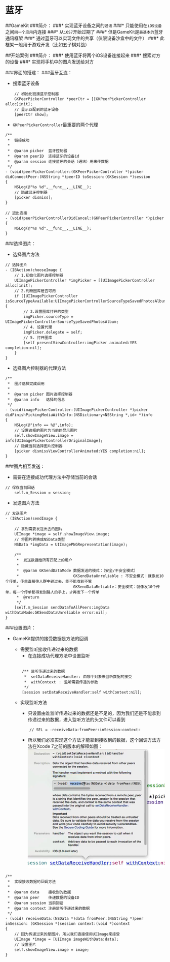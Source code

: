 # 蓝牙
##GameKit
###简介：
###* 实现蓝牙设备之间的`通讯`
###* 只能使用在`iOS设备`之间`同一个应用`内连接
###* 从`iOS7`开始过期了
###* 但是GameKit是`最基本的`蓝牙通讯框架
###* 通过蓝牙可以实现文件的共享（仅限设备沙盒中的文件）
###* 此框架一般用于游戏开发（比如五子棋对战）

##开始案例
###简介：
###* 使用蓝牙将两个iOS设备连接起来
###* 搜索对方的设备
###* 实现将手机中的图片发送给对方

###界面的搭建：
###蓝牙互连：
* 搜索蓝牙设备

```
	// 初始化链接蓝牙控制器
    GKPeerPickerController *peerCtr = [[GKPeerPickerController alloc]init];
    // 显示匹配到的蓝牙设备
    [peerCtr show];
```
* `GKPeerPickerController`最重要的两个代理

```
/**
 *  链接成功
 *
 *  @param picker  蓝牙控制器
 *  @param peerID  连接蓝牙的设备id
 *  @param session 连接蓝牙的会话（通讯）用来传数据
 */
- (void)peerPickerController:(GKPeerPickerController *)picker didConnectPeer:(NSString *)peerID toSession:(GKSession *)session
{
    NSLog(@"%s %d",__func__,__LINE__);
    // 隐藏蓝牙控制器
    [picker dismiss];
}

// 退出连接
- (void)peerPickerControllerDidCancel:(GKPeerPickerController *)picker
{
    NSLog(@"%s %d",__func__,__LINE__);
}
```

###选择图片：
* 选择图片方法

```
// 选择图片
- (IBAction)chooseImage {
    // 1.初始化图片选择控制器
    UIImagePickerController *imgPicker = [[UIImagePickerController alloc]init];
    // 2.判断图库是否可用
    if ([UIImagePickerController isSourceTypeAvailable:UIImagePickerControllerSourceTypeSavedPhotosAlbum]) {
        // 3.设置图库打开的类型
        imgPicker.sourceType = UIImagePickerControllerSourceTypeSavedPhotosAlbum;
        // 4. 设置代理
        imgPicker.delegate = self;
        // 5. 打开图库
        [self presentViewController:imgPicker animated:YES completion:nil];
    }
}
```

* 选择图片控制器的代理方法

```
/**
 *  图片选择完成调用
 *
 *  @param picker 图片选择控制器
 *  @param info   选择的信息
 */
- (void)imagePickerController:(UIImagePickerController *)picker didFinishPickingMediaWithInfo:(NSDictionary<NSString *,id> *)info
{
    NSLog(@"info == %@",info);
    // 设置选择的图片为当前的显示图片
    self.showImageView.image = info[UIImagePickerControllerOriginalImage];
    // 隐藏当前选择图片控制器
    [picker dismissViewControllerAnimated:YES completion:nil];
}
```

###图片相互发送：
* 需要在连接成功代理方法中存储当前的会话

```
// 保存当前回话
    self.m_Session = session;
```

* 发送图片方法

```
// 发送图片
- (IBAction)sendImage {
    
    // 拿到需要发送出去的图片
    UIImage *image = self.showImageView.image;
    // 将图片转换成NSData类型
    NSData *imgData = UIImagePNGRepresentation(image);
    
    /**
     *  发送数据给所有匹配上的用户
     *
     *  @param GKSendDataMode 数据发送的模式：（安全/不安全模式）
     *                        GKSendDataUnreliable : 不安全模式：就像发10个传单，传单直接往人群中砸过去，能不能收到不管
     *                        GKSendDataReliable：安全模式：就像发10个传单，每一个传单都得发到路人的手上，才再发下一个传单
     *  @return
     */
    [self.m_Session sendDataToAllPeers:imgData withDataMode:GKSendDataUnreliable error:nil];
}
```

###设置图片：
* GameKit提供的接受数据是方法的回调
	* 需要监听接收传递过来的数据
		* 在连接成功代理方法中设置监听
		
	```
	
	    /** 监听传递过来的数据
	     *  setDataReceiveHandler: 由哪个对象来监听数据的接受
	     *  withContext ： 监听需要传递的参数
	     */
	    [session setDataReceiveHandler:self withContext:nil];
    
	```
		
	* 实现监听方法
		* 只设置由谁监听传递过来的数据还是不足的，因为我们还是不能拿到传递过来的数据，进入监听方法的头文件可以看到
			
		```
			// SEL = -receiveData:fromPeer:inSession:context:
		```
		* 所以我们必须实现这个方法才能拿到接收到的数据，这个回调方法方法在Xcode 7之前的版本的解释如图：
![image](回调方法.png)

```
/**
 *  实现接收数据的回调方法
 *
 *  @param data    接收到的数据
 *  @param peer    传递数据的设备ID
 *  @param session 当前回话
 *  @param context 注册监听传递过来的数据
 */
- (void) receiveData:(NSData *)data fromPeer:(NSString *)peer inSession: (GKSession *)session context:(void *)context
{
    // 因为传递过来的是图片，所以我们直接使用UIImage来接受
    UIImage *image = [UIImage imageWithData:data];
    // 设置图片
    self.showImageView.image = image;
}

```


